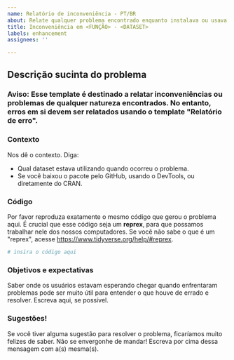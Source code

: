 ```yaml
---
name: Relatório de inconveniência - PT/BR
about: Relate qualquer problema encontrado enquanto instalava ou usava nosso pacote
title: Inconveniência em <FUNÇÃO> - <DATASET>
labels: enhancement
assignees: ''

---
```


## Descrição sucinta do problema

### Aviso: Esse template é destinado a relatar inconveniências ou problemas de qualquer natureza encontrados. No entanto, **erros** em si devem ser relatados usando o template **"Relatório de erro"**.

### Contexto

Nos dê o contexto. Diga:

- Qual dataset estava utilizando quando ocorreu o problema.
- Se você baixou o pacote pelo GitHub, usando o DevTools, ou diretamente do CRAN.

### Código

Por favor reproduza exatamente o mesmo código que gerou o problema aqui. É crucial que esse código seja um **reprex**, para que possamos trabalhar nele dos nossos computadores. Se você não sabe o que é um "reprex", acesse https://www.tidyverse.org/help/#reprex.

```r
# insira o código aqui
```

### Objetivos e expectativas

Saber onde os usuários estavam esperando chegar quando enfrentaram problemas pode ser muito útil para entender o que houve de errado e resolver. Escreva aqui, se possível.

### Sugestões!

Se você tiver alguma sugestão para resolver o problema, ficaríamos muito felizes de saber. Não se envergonhe de mandar! Escreva por cima dessa mensagem com a(s) mesma(s).
